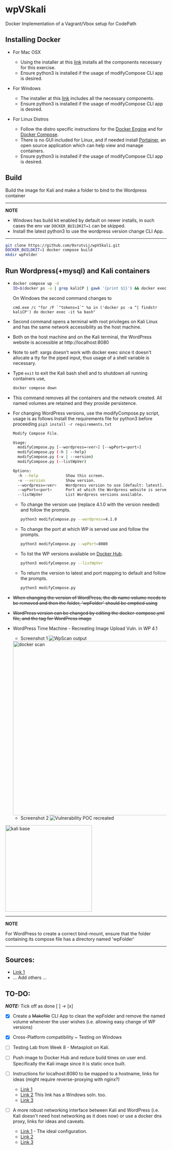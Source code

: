 # wpVSkali
Docker Implementation of a Vagrant/Vbox setup for CodePath

## Installing Docker

- For Mac OSX
  - Using the installer at this [link](https://docs.docker.com/docker-for-mac/install/) installs all the components necessary for this exercise.
  - Ensure python3 is installed if the usage of modifyCompose CLI app is desired.

- For Windows
  - The installer at this [link](https://docs.docker.com/docker-for-windows/install/) includes all the necessary components.
  - Ensure python3 is installed if the usage of modifyCompose CLI app is desired.

- For Linux Distros
  - Follow the distro specific instructions for the [Docker Engine](https://docs.docker.com/engine/install/) and for [Docker Compose](https://docs.docker.com/compose/install/).
  - There is no GUI included for Linux, and if needed install [Portainer](https://documentation.portainer.io/v2.0/deploy/ceinstalldocker/), an open source application which can help view and manage containers.
  - Ensure python3 is installed if the usage of modifyCompose CLI app is desired.

## Build
Build the image for Kali and make a folder to bind to the Wordpress container

---
**NOTE**

- Windows has build kit enabled by default on newer installs, in such cases the env var `DOCKER_BUILDKIT=1` can be skipped.
- Install the latest python3 to use the wordpress version change CLI App.

---

```bash
git clone https://github.com/0xrutvij/wpVSkali.git
DOCKER_BUILDKIT=1 docker compose build
mkdir wpFolder
```

## Run Wordpress(+mysql) and Kali containers

- ```bash
  docker compose up -d
  ID=$(docker ps -a | grep kaliCP | gawk '{print $1}') && docker exec -it $ID bash
  ```
  On Windows the second command changes to

  ```text
  cmd.exe /c "for /F `"tokens=1`" %a in ('docker ps -a ^| findstr kaliCP') do docker exec -it %a bash"
  ```

- Second command opens a terminal with root privileges on Kali Linux and has the same network accessibility as the host machine.
- Both on the host machine and on the Kali terminal, the WordPress website is accessible at http://localhost:8080
- Note to self: xargs doesn't work with docker exec since it doesn't allocate a tty for the piped input, thus usage of a shell variable is necessary.

- Type `exit` to exit the Kali bash shell and to shutdown all running containers use,

  ```bash
  docker compose down
  ```

- This command removes all the containers and the network created. All named volumes are retained and they provide persistence.


- For changing WordPress versions, use the modifyCompose.py script, usage is as follows
  Install the requirements file for python3 before proceeding `pip3 install -r requirements.txt`

  ```bash
  Modify Compose File.

  Usage:
    modifyCompose.py [--wordpress=<ver>] [--wpPort=<port>]
    modifyCompose.py (-h | --help)
    modifyCompose.py (-v | --version)
    modifyCompose.py (--listWpVer)

  Options:
    -h --help            Show this screen.
    -v --version         Show version.
    --wordpress=<ver>    Wordpress version to use [default: latest].
    --wpPort=<port>      Port at which the Wordpress website is served [default: 8080].
    --listWpVer          List Wordpress versions available.
  ```
  - To change the version use (replace 4.1.0 with the version needed) and follow the prompts.
    ```bash
    python3 modifyCompose.py --wordpress=4.1.0
    ```
  - To change the port at which WP is served use and follow the prompts.
    ```bash
    python3 modifyCompose.py --wpPort=8080
    ```
  - To list the WP versions available on [Docker Hub](https://hub.docker.com/_/wordpress?tab=tags&page=1&ordering=-last_updated).
    ```bash
    python3 modifyCompose.py --listWpVer
    ```
  - To return the version to latest and port mapping to default and follow the prompts.
    ```bash
    python3 modifyCompose.py
    ```

- <strike> When changing the version of WordPress, the db name volume needs to be removed and then the folder, 'wpFolder' should be emptied using </strike>
- <strike> WordPress version can be changed by editing the docker-compose.yml file, and the tag for WordPress image </strike>


- WordPress Time Machine - Recreating Image Upload Vuln. in WP 4.1
  - Screenshot 1 ![WpScan output](/images/wpTMvuln.png)
  <img width="544" alt="docker scan" src="https://user-images.githubusercontent.com/122997185/234742647-b1bb5189-c336-4e19-8205-0910f943af70.png">

  - Screenshot 2 ![Vulnerability POC recreated](/images/vulnPOC.png)
<img width="270" alt="kali base" src="https://user-images.githubusercontent.com/122997185/234742884-7357708e-0466-4281-88fb-6d9e0bb32296.png">



  ---
  **NOTE**

  For WordPress to create a correct bind-mount, ensure that the folder containing its compose file has a directory named 'wpFolder'

  ---
## Sources:
  - [Link 1](https://github.com/thibaudrobin/docker-kali-light)
  - ... Add others ...

## TO-DO:
**_NOTE:_**  Tick off as done [ ] -> [x]

- [X] Create a <strike>Makefile</strike> CLI App to clean the wpFolder and remove the named volume whenever the user wishes (i.e. allowing easy change of WP versions)

- [X] Cross-Platform compatibility ~ Testing on Windows

- [ ] Testing Lab from Week 8 - Metasploit on Kali.

- [ ] Push image to Docker Hub and reduce build times on user end. Specifically the Kali image since it is static once built.

- [ ] Instructions for localhost:8080 to be mapped to a hostname, links for ideas (might require reverse-proxying with nginx?)
  - [Link 1](https://serverfault.com/questions/574116/hostname-to-localhost-with-port-osx)
  - [Link 2](https://superuser.com/questions/1192774/can-i-map-a-ip-address-and-a-port-with-etc-hosts) This link has a Windows soln. too.
  - [Link 3](https://www.baeldung.com/linux/mapping-hostnames-ports)

- [ ] A more robust networking interface between Kali and WordPress (i.e. Kali doesn't need host networking as it does now) or use a docker dns proxy, links for ideas and caveats.
  - [Link 1](https://github.com/oliverwiegers/pentest_lab) - The ideal configuration.
  - [Link 2](https://github.com/hiroshi/docker-dns-proxy)
  - [Link 3](https://github.com/docker/compose/issues/2925)
